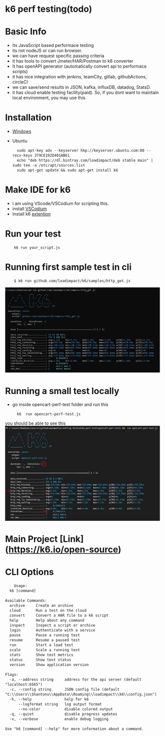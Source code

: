 # k6 perf testing(todo)

# Basic Info 
- Its JavaScript based performace testing 
- its not nodeJS or can run browser. 
- we can have request specific passing criteria 
- it has tools to convert Jmeter/HAR/Postman to k6 converter
- It has openAPI generator (automatically convert api to performace scripts)
- it has nice integration with jenkins, teamCity, gitlab, githubActions, circleCI
- we can save/send results in JSON, kafka, influxDB, datadog, StatsD.
- it has cloud enable testing facility(paid). So, if you dont want to maintain local environment, you may use this. 

# Installation 
- [Windows](https://dl.bintray.com/loadimpact/windows/k6-latest-amd64.msi)
- Ubuntu 

		sudo apt-key adv --keyserver hkp://keyserver.ubuntu.com:80 --recv-keys 379CE192D401AB61
		echo "deb https://dl.bintray.com/loadimpact/deb stable main" | sudo tee -a /etc/apt/sources.list
		sudo apt-get update && sudo apt-get install k6

# Make IDE for k6
- I am using VScode/VSCodium for scripting this. 
- install [VSCodium](https://github.com/VSCodium/vscodium/releases)
- Install k6 [extention](https://marketplace.visualstudio.com/items?itemName=k6.k6)

# Run your test 

		k6 run your_script.js

# Running first sample test in cli

		$ k6 run github.com/loadimpact/k6/samples/http_get.js
		
![results](./images/first-test.jpg)


# Running a small test locally
- go inside opencart-perf-test folder and run this 

		k6  run opencart-perf-test.js
		
you should be able to see this 
![test report](./opencart-perf-test/first-run-single-user-opencart.jpg)


# Main Project [Link] (https://k6.io/open-source)

# CLI Options 

		Usage:
	  k6 [command]

	Available Commands:
	  archive     Create an archive
	  cloud       Run a test on the cloud
	  convert     Convert a HAR file to a k6 script
	  help        Help about any command
	  inspect     Inspect a script or archive
	  login       Authenticate with a service
	  pause       Pause a running test
	  resume      Resume a paused test
	  run         Start a load test
	  scale       Scale a running test
	  stats       Show test metrics
	  status      Show test status
	  version     Show application version

	Flags:
	  -a, --address string     address for the api server (default "localhost:6565")
	  -c, --config string      JSON config file (default "C:\\Users\\Shantonu\\AppData\\Roaming\\loadimpact\\k6\\config.json")
	  -h, --help               help for k6
		  --logformat string   log output format
		  --no-color           disable colored output
	  -q, --quiet              disable progress updates
	  -v, --verbose            enable debug logging

	Use "k6 [command] --help" for more information about a command.